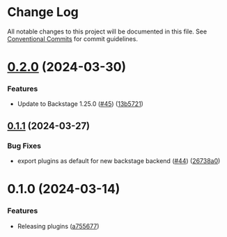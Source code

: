 # Change Log

All notable changes to this project will be documented in this file.
See [Conventional Commits](https://conventionalcommits.org) for commit guidelines.

# [0.2.0](https://github.com/awslabs/backstage-plugins-for-aws/compare/@aws/aws-codepipeline-plugin-for-backstage-backend@0.1.1...@aws/aws-codepipeline-plugin-for-backstage-backend@0.2.0) (2024-03-30)


### Features

* Update to Backstage 1.25.0 ([#45](https://github.com/awslabs/backstage-plugins-for-aws/issues/45)) ([13b5721](https://github.com/awslabs/backstage-plugins-for-aws/commit/13b5721f176a898f7de7f483852732ee8014a1cc))





## [0.1.1](https://github.com/awslabs/backstage-plugins-for-aws/compare/@aws/aws-codepipeline-plugin-for-backstage-backend@0.1.0...@aws/aws-codepipeline-plugin-for-backstage-backend@0.1.1) (2024-03-27)


### Bug Fixes

* export plugins as default for new backstage backend ([#44](https://github.com/awslabs/backstage-plugins-for-aws/issues/44)) ([26738a0](https://github.com/awslabs/backstage-plugins-for-aws/commit/26738a0a2b1e12b9e6f7cc46ef0d8c1fd83846e6))





# 0.1.0 (2024-03-14)

### Features

- Releasing plugins ([a755677](https://github.com/awslabs/backstage-plugins-for-aws/commit/a75567771e3cbafe2ef2814ad33b1cc54e9564e0))

